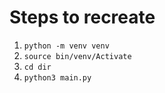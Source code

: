# Steps to recreate

1. `python -m venv venv`
2. `source bin/venv/Activate`
3. `cd dir`
4. `python3 main.py`